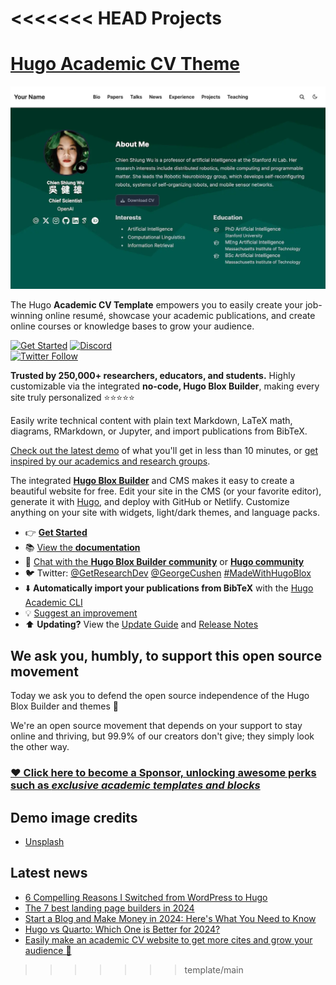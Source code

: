 <<<<<<< HEAD
Projects
=======
# [Hugo Academic CV Theme](https://github.com/HugoBlox/theme-academic-cv)

[![Screenshot](.github/preview.webp)](https://hugoblox.com/templates/)

The Hugo **Academic CV Template** empowers you to easily create your job-winning online resumé, showcase your academic publications, and create online courses or knowledge bases to grow your audience.

[![Get Started](https://img.shields.io/badge/-Get%20started-ff4655?style=for-the-badge)](https://hugoblox.com/templates/)
[![Discord](https://img.shields.io/discord/722225264733716590?style=for-the-badge)](https://discord.com/channels/722225264733716590/742892432458252370/742895548159492138)  
[![Twitter Follow](https://img.shields.io/twitter/follow/GetResearchDev?label=Follow%20on%20Twitter)](https://twitter.com/GetResearchDev)

️**Trusted by 250,000+ researchers, educators, and students.** Highly customizable via the integrated **no-code, Hugo Blox Builder**, making every site truly personalized ⭐⭐⭐⭐⭐

Easily write technical content with plain text Markdown, LaTeX math, diagrams, RMarkdown, or Jupyter, and import publications from BibTeX.

[Check out the latest demo](https://academic-demo.netlify.app/) of what you'll get in less than 10 minutes, or [get inspired by our academics and research groups](https://hugoblox.com/creators/).

The integrated [**Hugo Blox Builder**](https://hugoblox.com) and CMS makes it easy to create a beautiful website for free. Edit your site in the CMS (or your favorite editor), generate it with [Hugo](https://github.com/gohugoio/hugo), and deploy with GitHub or Netlify. Customize anything on your site with widgets, light/dark themes, and language packs.

- 👉 [**Get Started**](https://hugoblox.com/templates/)
- 📚 [View the **documentation**](https://docs.hugoblox.com/)
- 💬 [Chat with the **Hugo Blox Builder community**](https://discord.gg/z8wNYzb) or [**Hugo community**](https://discourse.gohugo.io)
- 🐦 Twitter: [@GetResearchDev](https://twitter.com/GetResearchDev) [@GeorgeCushen](https://twitter.com/GeorgeCushen) [#MadeWithHugoBlox](https://twitter.com/search?q=%23MadeWithHugoBlox&src=typed_query)
- ⬇️ **Automatically import your publications from BibTeX** with the [Hugo Academic CLI](https://github.com/GetRD/academic-file-converter)
- 💡 [Suggest an improvement](https://github.com/HugoBlox/hugo-blox-builder/issues)
- ⬆️ **Updating?** View the [Update Guide](https://docs.hugoblox.com/reference/update/) and [Release Notes](https://github.com/HugoBlox/hugo-blox-builder/releases)

## We ask you, humbly, to support this open source movement

Today we ask you to defend the open source independence of the Hugo Blox Builder and themes 🐧

We're an open source movement that depends on your support to stay online and thriving, but 99.9% of our creators don't give; they simply look the other way.

### [❤️ Click here to become a Sponsor, unlocking awesome perks such as _exclusive academic templates and blocks_](https://hugoblox.com/sponsor/)

<!--
<p align="center"><a href="https://hugoblox.com/templates/" target="_blank" rel="noopener"><img src="https://hugoblox.com/uploads/readmes/academic_logo_200px.png" alt="Hugo Academic Theme for Hugo Blox Builder"></a></p>
-->

## Demo image credits

- [Unsplash](https://unsplash.com)

## Latest news

<!--START_SECTION:news-->
* [6 Compelling Reasons I Switched from WordPress to Hugo](https:&#x2F;&#x2F;hugoblox.com&#x2F;vs&#x2F;wordpress&#x2F;)
* [The 7 best landing page builders in 2024](https:&#x2F;&#x2F;hugoblox.com&#x2F;blog&#x2F;7-best-landing-page-builders&#x2F;)
* [Start a Blog and Make Money in 2024: Here&#39;s What You Need to Know](https:&#x2F;&#x2F;hugoblox.com&#x2F;blog&#x2F;start-a-blog-and-make-money&#x2F;)
* [Hugo vs Quarto: Which One is Better for 2024?](https:&#x2F;&#x2F;hugoblox.com&#x2F;vs&#x2F;quarto&#x2F;)
* [Easily make an academic CV website to get more cites and grow your audience 🚀](https:&#x2F;&#x2F;hugoblox.com&#x2F;blog&#x2F;easily-make-academic-website&#x2F;)
<!--END_SECTION:news-->
>>>>>>> template/main
